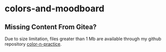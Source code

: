 # colors-and-moodboard
## Missing Content From Gitea?
Due to size limitation, files greater than 1 Mb are available through my github repository [color-n-practice](https://github.com/DavJesse/color-n-practice.git).